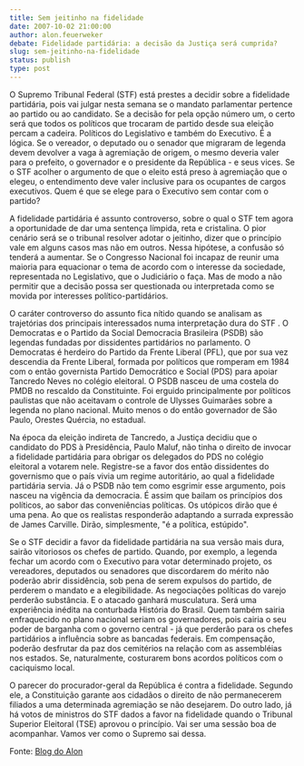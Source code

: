 ```yaml
---
title: Sem jeitinho na fidelidade
date: 2007-10-02 21:00:00
author: alon.feuerweker
debate: Fidelidade partidária: a decisão da Justiça será cumprida?
slug: sem-jeitinho-na-fidelidade
status: publish 
type: post
---
```


  
O Supremo Tribunal Federal (STF) está prestes a decidir sobre a fidelidade partidária, pois vai julgar nesta semana se o mandato parlamentar pertence ao partido ou ao candidato. Se a decisão for pela opção número um, o certo será que todos os políticos que trocaram de partido desde sua eleição percam a cadeira. Políticos do Legislativo e também do Executivo. É a lógica. Se o vereador, o deputado ou o senador que migraram de legenda devem devolver a vaga à agremiação de origem, o mesmo deveria valer para o prefeito, o governador e o presidente da República - e seus vices. Se o STF acolher o argumento de que o eleito está preso à agremiação que o elegeu, o entendimento deve valer inclusive para os ocupantes de cargos executivos. Quem é que se elege para o Executivo sem contar com o partido?  
  
A fidelidade partidária é assunto controverso, sobre o qual o STF tem agora a oportunidade de dar uma sentença límpida, reta e cristalina. O pior cenário será se o tribunal resolver adotar o jeitinho, dizer que o princípio vale em alguns casos mas não em outros. Nessa hipótese, a confusão só tenderá a aumentar. Se o Congresso Nacional foi incapaz de reunir uma maioria para equacionar o tema de acordo com o interesse da sociedade, representada no Legislativo, que o Judiciário o faça. Mas de modo a não permitir que a decisão possa ser questionada ou interpretada como se movida por interesses político-partidários.  
  
O caráter controverso do assunto fica nítido quando se analisam as trajetórias dos principais interessados numa interpretação dura do STF . O Democratas e o Partido da Social Democracia Brasileira (PSDB) são legendas fundadas por dissidentes partidários no parlamento. O Democratas é herdeiro do Partido da Frente Liberal (PFL), que por sua vez descendia da Frente Liberal, formada por políticos que romperam em 1984 com o então governista Partido Democrático e Social (PDS) para apoiar Tancredo Neves no colégio eleitoral. O PSDB nasceu de uma costela do PMDB no rescaldo da Constituinte. Foi erguido principalmente por políticos paulistas que não aceitavam o controle de Ulysses Guimarães sobre a legenda no plano nacional. Muito menos o do então governador de São Paulo, Orestes Quércia, no estadual.  
  
Na época da eleição indireta de Tancredo, a Justiça decidiu que o candidato do PDS à Presidência, Paulo Maluf, não tinha o direito de invocar a fidelidade partidária para obrigar os delegados do PDS no colégio eleitoral a votarem nele. Registre-se a favor dos então dissidentes do governismo que o país vivia um regime autoritário, ao qual a fidelidade partidária servia. Já o PSDB não tem como esgrimir esse argumento, pois nasceu na vigência da democracia. É assim que bailam os princípios dos políticos, ao sabor das conveniências políticas. Os utópicos dirão que é uma pena. Ao que os realistas responderão adaptando a surrada expressão de James Carville. Dirão, simplesmente, "é a política, estúpido".  
  
Se o STF decidir a favor da fidelidade partidária na sua versão mais dura, sairão vitoriosos os chefes de partido. Quando, por exemplo, a legenda fechar um acordo com o Executivo para votar determinado projeto, os vereadores, deputados ou senadores que discordarem do mérito não poderão abrir dissidência, sob pena de serem expulsos do partido, de perderem o mandato e a elegibilidade. As negociações políticas do varejo perderão substância. E o atacado ganhará musculatura. Será uma experiência inédita na conturbada História do Brasil. Quem também sairia enfraquecido no plano nacional seriam os governadores, pois cairia o seu poder de barganha com o governo central - já que perderão para os chefes partidários a influência sobre as bancadas federais. Em compensação, poderão desfrutar da paz dos cemitérios na relação com as assembléias nos estados. Se, naturalmente, costurarem bons acordos políticos com o caciquismo local.  
  
O parecer do procurador-geral da República é contra a fidelidade. Segundo ele, a Constituição garante aos cidadãos o direito de não permanecerem filiados a uma determinada agremiação se não desejarem. Do outro lado, já há votos de ministros do STF dados a favor na fidelidade quando o Tribunal Superior Eleitoral (TSE) aprovou o princípio. Vai ser uma sessão boa de acompanhar. Vamos ver como o Supremo sai dessa.  
  
Fonte: [Blog do Alon](http://blogdoalon.blogspot.com/)
